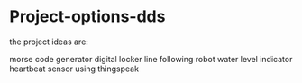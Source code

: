 # Project-options-dds
the project ideas are:

morse code generator
digital locker
line following robot
water level indicator
heartbeat sensor using thingspeak
